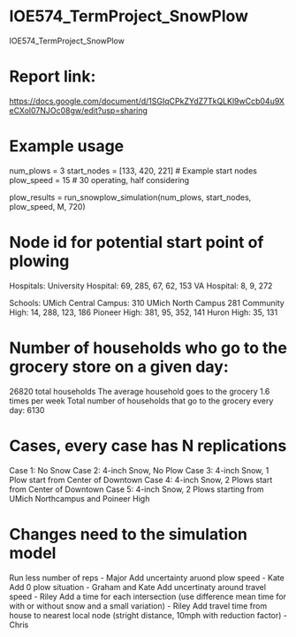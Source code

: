 # IOE574_TermProject_SnowPlow
IOE574_TermProject_SnowPlow

# Report link:
https://docs.google.com/document/d/1SGIqCPkZYdZ7TkQLKl9wCcb04u9XeCXol07NJOc08gw/edit?usp=sharing

# Example usage
num_plows = 3
start_nodes = [133, 420, 221]  # Example start nodes
plow_speed = 15  # 30 operating, half considering 

plow_results = run_snowplow_simulation(num_plows, start_nodes, plow_speed, M, 720)

# Node id for potential start point of plowing
Hospitals:
University Hospital: 69, 285, 67, 62, 153
VA Hospital: 8, 9, 272

Schools:
UMich Central Campus: 310
UMich North Campus 281 
Community High: 14, 288, 123, 186
Pioneer High: 381, 95, 352, 141
Huron High: 35, 131

# Number of households who go to the grocery store on a given day:
26820 total households
The average household goes to the grocery 1.6 times per week
Total number of households that go to the grocery every day: 6130

# Cases, every case has N replications
Case 1: No Snow
Case 2: 4-inch Snow, No Plow
Case 3: 4-inch Snow, 1 Plow start from Center of Downtown
Case 4: 4-inch Snow, 2 Plows start from Center of Downtown
Case 5: 4-inch Snow, 2 Plows starting from UMich Northcampus and Poineer High

# Changes need to the simulation model
Run less number of reps - Major 
Add uncertainty aruond plow speed - Kate
Add 0 plow situation - Graham and Kate
Add uncertinaty around travel speed - Riley
Add a time for each intersection (use difference mean time for with or without snow and a small variation) - Riley
Add travel time from house to nearest local node (stright distance, 10mph with reduction factor) - Chris 


